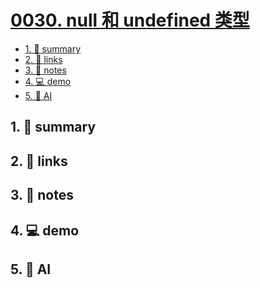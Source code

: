 # [0030. null 和 undefined 类型](https://github.com/Tdahuyou/javascript/tree/main/0030.%20null%20%E5%92%8C%20undefined%20%E7%B1%BB%E5%9E%8B)


<!-- region:toc -->
- [1. 📝 summary](#1--summary-7)
- [2. 🔗 links](#2--links-7)
- [3. 📒 notes](#3--notes-7)
- [4. 💻 demo](#4--demo-7)
- [5. 🤖 AI](#5--ai-7)
<!-- endregion:toc -->

## 1. 📝 summary

## 2. 🔗 links
## 3. 📒 notes
## 4. 💻 demo
## 5. 🤖 AI
